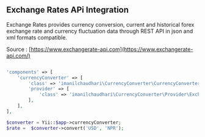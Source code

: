 Exchange Rates APi Integration
-----------------------------------

Exchange Rates provides currency conversion, current and historical forex exchange rate and currency fluctuation data through REST API in json and xml formats compatible.

Source : [https://www.exchangerate-api.com](https://www.exchangerate-api.com/)

```php

'components' => [
    'currencyConverter' => [
        'class' => 'imanilchaudhari\CurrencyConverter\CurrencyConverter',
        'provider' => [
            'class' => 'imanilchaudhari\CurrencyConverter\Provider\ExchangeRatesApi',
        ],
    ],
],

$converter = Yii::$app->currencyConverter;
$rate =  $converter->convert('USD', 'NPR');
```
